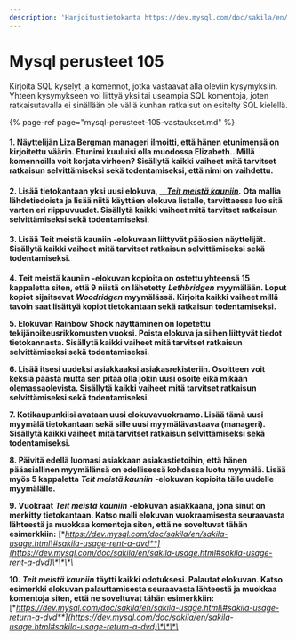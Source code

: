 ```yaml
---
description: 'Harjoitustietokanta https://dev.mysql.com/doc/sakila/en/'
---
```


# Mysql perusteet 105

Kirjoita SQL kyselyt ja komennot, jotka vastaavat alla oleviin kysymyksiin. Yhteen kysymykseen voi liittyä yksi tai useampia SQL komentoja, joten ratkaisutavalla ei sinällään ole väliä kunhan ratkaisut on esitelty SQL kielellä.

{% page-ref page="mysql-perusteet-105-vastaukset.md" %}

#### 1. Näyttelijän Liza Bergman manageri ilmoitti, että hänen etunimensä on kirjoitettu väärin. Etunimi kuuluisi olla muodossa Elizabeth.. Millä komennoilla voit korjata virheen? Sisällytä kaikki vaiheet mitä tarvitset ratkaisun selvittämiseksi sekä todentamiseksi, että nimi on vaihdettu.

#### 2. Lisää tietokantaan yksi uusi elokuva, __[_Teit meistä kauniin_](https://fi.wikipedia.org/wiki/Teit_meist%C3%A4_kauniin_%28elokuva%29)_._ Ota mallia lähdetiedoista ja lisää niitä käyttäen elokuva listalle, tarvittaessa luo sitä varten eri riippuvuudet. Sisällytä kaikki vaiheet mitä tarvitset ratkaisun selvittämiseksi sekä todentamiseksi.

#### 3. Lisää Teit meistä kauniin -elokuvaan liittyvät pääosien näyttelijät. Sisällytä kaikki vaiheet mitä tarvitset ratkaisun selvittämiseksi sekä todentamiseksi.

**4. Teit meistä kauniin -elokuvan kopioita on ostettu yhteensä 15 kappaletta siten, että 9 niistä on lähetetty**  _**Lethbridgen**_ **myymälään. Loput kopiot sijaitsevat** _**Woodridgen**_ **myymälässä. Kirjoita kaikki vaiheet millä tavoin saat lisättyä kopiot tietokantaan sekä ratkaisun todentamiseksi.** 

**5. Elokuvan Rainbow Shock näyttäminen on lopetettu tekijänoikeusrikkomusten vuoksi. Poista elokuva ja siihen liittyvät tiedot tietokannasta. Sisällytä kaikki vaiheet mitä tarvitset ratkaisun selvittämiseksi sekä todentamiseksi.**

**6. Lisää itsesi uudeksi asiakkaaksi asiakasrekisteriin. Osoitteen voit keksiä päästä mutta sen pitää olla jokin uusi osoite eikä mikään olemassaolevista. Sisällytä kaikki vaiheet mitä tarvitset ratkaisun selvittämiseksi sekä todentamiseksi.**

**7. Kotikaupunkiisi avataan uusi elokuvavuokraamo. Lisää tämä uusi myymälä tietokantaan sekä sille uusi myymälävastaava \(manageri\). Sisällytä kaikki vaiheet mitä tarvitset ratkaisun selvittämiseksi sekä todentamiseksi.**

**8. Päivitä edellä luomasi asiakkaan asiakastietoihin, että hänen pääasiallinen myymälänsä on edellisessä kohdassa luotu myymälä. Lisää myös 5 kappaletta** _**Teit meistä kauniin**_ **-elokuvan kopioita tälle uudelle myymälälle.**

**9. Vuokraat** _**Teit meistä kauniin**_ **-elokuvan asiakkaana, jona sinut on merkitty tietokantaan. Katso malli elokuvan vuokraamisesta seuraavasta lähteestä ja muokkaa komentoja siten, että ne soveltuvat tähän esimerkkiin:** [**https://dev.mysql.com/doc/sakila/en/sakila-usage.html\#sakila-usage-rent-a-dvd**](https://dev.mysql.com/doc/sakila/en/sakila-usage.html#sakila-usage-rent-a-dvd)\*\*\*\*

**10.** _**Teit meistä kauniin**_ **täytti kaikki odotuksesi. Palautat elokuvan. Katso esimerkki elokuvan palauttamisesta seuraavasta lähteestä ja muokkaa komentoja siten, että ne soveltuvat tähän esimerkkiin:** [**https://dev.mysql.com/doc/sakila/en/sakila-usage.html\#sakila-usage-return-a-dvd**](https://dev.mysql.com/doc/sakila/en/sakila-usage.html#sakila-usage-return-a-dvd)\*\*\*\*

